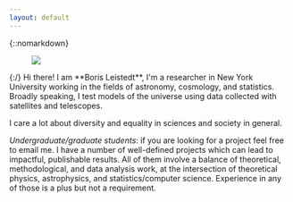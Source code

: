 ```yaml
---
layout: default
---
```


<div class="lead pretty-links">

{::nomarkdown}
<figure class="site-profile">
    <img src="{{ site.baseurl }}/assets/img/me10.jpg">
</figure>
{:/}
Hi there! I am **Boris Leistedt**, I'm a researcher in New York University working in the fields of astronomy, cosmology, and statistics. Broadly speaking, I test models of the universe using data collected with satellites and telescopes.

I care a lot about diversity and equality in sciences and society in general.

*Undergraduate/graduate students*: if you are looking for a project feel free to email me.
I have a number of well-defined projects which can lead to impactful, publishable results.
All of them involve a balance of theoretical, methodological, and data analysis work, at the intersection of theoretical physics, astrophysics, and statistics/computer science. Experience in any of those is a plus but not a requirement.

</div>
